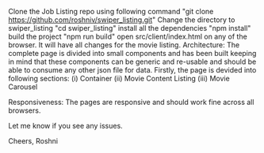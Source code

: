 Clone the Job Listing repo using following command "git clone https://github.com/roshniv/swiper_listing.git"
Change the directory to swiper_listing "cd swiper_listing"
install all the dependencies "npm install"
build the project "npm run build"
open src/client/index.html on any of the browser. It will have all changes for the movie listing.
Architecture: The complete page is divided into small components and has been built keeping in mind that these components can be generic and re-usable and should be able to consume any other json file for data. Firstly, the page is devided into following sections: (i) Container (ii) Movie Content Listing (iii) Movie Carousel

Responsiveness: The pages are responsive and should work fine across all browsers.

Let me know if you see any issues.

Cheers, Roshni